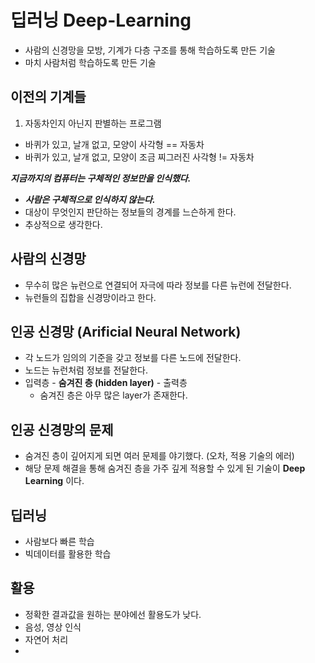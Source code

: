 # 딥러닝  Deep-Learning

- 사람의 신경망을 모방, 기계가 다층 구조를 통해 학습하도록 만든 기술
- 마치 사람처럼 학습하도록 만든 기술

## 이전의 기계들

1. 자동차인지 아닌지 판별하는 프로그램
  - 바퀴가 있고, 날개 없고, 모양이 사각형 == 자동차
  - 바퀴가 있고, 날개 없고, 모양이 조금 찌그러진 사각형 != 자동차

***지금까지의 컴퓨터는 구체적인 정보만을 인식했다.***

- ***사람은 구체적으로 인식하지 않는다.***
- 대상이 무엇인지 판단하는 정보들의 경계를 느슨하게 한다.
- 추상적으로 생각한다.

## 사람의 신경망

- 무수히 많은 뉴런으로 연결되어 자극에 따라 정보를 다른 뉴런에 전달한다.
- 뉴런들의 집합을 신경망이라고 한다.

## 인공 신경망 (Arificial Neural Network)

- 각 노드가 임의의 기준을 갖고 정보를 다른 노드에 전달한다.
- 노드는 뉴런처럼 정보를 전달한다.
- 입력층 - **숨겨진 층 (hidden layer)** - 출력층
  - 숨겨진 층은 아무 많은 layer가 존재한다.


## 인공 신경망의 문제

- 숨겨진 층이 깊어지게 되면 여러 문제를 야기했다. (오차, 적용 기술의 에러)
- 해당 문제 해결을 통해 숨겨진 층을 가주 깊게 적용할 수 있게 된 기술이 **Deep Learning** 이다.

## 딥러닝

- 사람보다 빠른 학습
- 빅데이터를 활용한 학습

## 활용

- 정확한 결과값을 원하는 분야에선 활용도가 낮다.
- 음성, 영상 인식
- 자연어 처리
- 
